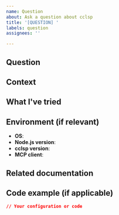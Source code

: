 ```yaml
---
name: Question
about: Ask a question about cclsp
title: '[QUESTION] '
labels: question
assignees: ''

---
```


## Question
<!-- Ask your question clearly and concisely -->

## Context
<!-- Provide any relevant context that might help answer your question -->

## What I've tried
<!-- Describe what you've already attempted or researched -->

## Environment (if relevant)
- **OS**: 
- **Node.js version**: 
- **cclsp version**: 
- **MCP client**: 

## Related documentation
<!-- Link to any documentation you've already consulted -->

## Code example (if applicable)
```json
// Your configuration or code
```